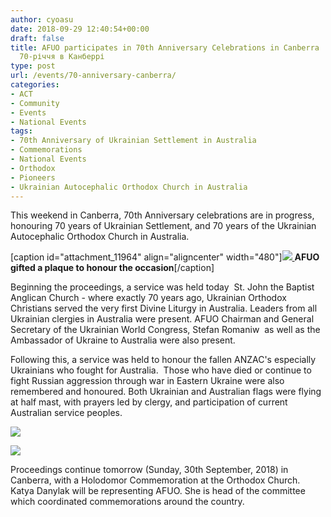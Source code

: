 ```yaml
---
author: cyoasu
date: 2018-09-29 12:40:54+00:00
draft: false
title: AFUO participates in 70th Anniversary Celebrations in Canberra |  Святкування
  70-річчя в Канберрі
type: post
url: /events/70-anniversary-canberra/
categories:
- ACT
- Community
- Events
- National Events
tags:
- 70th Anniversary of Ukrainian Settlement in Australia
- Commemorations
- National Events
- Orthodox
- Pioneers
- Ukrainian Autocephalic Orthodox Church in Australia
---
```


This weekend in Canberra, 70th Anniversary celebrations are in progress, honouring 70 years of Ukrainian Settlement, and 70 years of the Ukrainian Autocephalic Orthodox Church in Australia.

[caption id="attachment_11964" align="aligncenter" width="480"][![](http://www.ozeukes.com/wp-content/uploads/2018/09/IMG_8785-e1538222685900.jpg)
](http://www.ozeukes.com/wp-content/uploads/2018/09/IMG_8785-e1538222685900.jpg) **AFUO gifted a plaque to honour the occasion**[/caption]



Beginning the proceedings, a service was held today  St. John the Baptist Anglican Church - where exactly 70 years ago, Ukrainian Orthodox Christians served the very first Divine Liturgy in Australia. Leaders from all Ukrainian clergies in Australia were present. AFUO Chairman and General Secretary of the Ukrainian World Congress, Stefan Romaniw  as well as the Ambassador of Ukraine to Australia were also present.



Following this, a service was held to honour the fallen ANZAC's especially Ukrainians who fought for Australia.  Those who have died or continue to fight Russian aggression through war in Eastern Ukraine were also remembered and honoured. Both Ukrainian and Australian flags were flying at half mast, with prayers led by clergy, and participation of current Australian service peoples.

[![](http://www.ozeukes.com/wp-content/uploads/2018/09/ANZAC1.jpg)
](http://www.ozeukes.com/wp-content/uploads/2018/09/ANZAC1.jpg)

[![](http://www.ozeukes.com/wp-content/uploads/2018/09/ANZAC.jpg)
](http://www.ozeukes.com/wp-content/uploads/2018/09/ANZAC.jpg)

Proceedings continue tomorrow (Sunday, 30th September, 2018) in Canberra, with a Holodomor Commemoration at the Orthodox Church. Katya Danylak will be representing AFUO. She is head of the committee which coordinated commemorations around the country.
